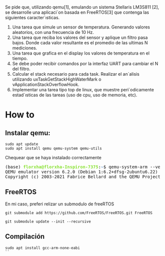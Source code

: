 Se pide que, utilizando qemu[1], emulando un sistema Stellaris LM3S811 [2], se
desarrolle una aplicaci´on basada en FreeRTOS[3] que contenga las siguientes
caracter´ısticas.
1. Una tarea que simule un sensor de temperatura. Generando valores aleatorios, con una frecuencia de 10 Hz.
2. Una tarea que reciba los valores del sensor y aplique un filtro pasa bajos.
Donde cada valor resultante es el promedio de las ultimas N mediciones.
3. Una tarea que grafica en el display los valores de temperatura en el tiempo.
4. Se debe poder recibir comandos por la interfaz UART para cambiar el N
del filtro.
5. Calcular el stack necesario para cada task. Realizar el an´alisis utilizando
uxTaskGetStackHighWaterMark o vApplicationStackOverflowHook.
6. Implementar una tarea tipo top de linux, que muestre peri´odicamente
estad´ısticas de las tareas (uso de cpu, uso de memoria, etc).

# How to
## Instalar qemu:
```
sudo apt update
sudo apt install qemu qemu-system qemu-utils
```
Chequear que se haya instalado correctamente
<pre>(base) <font color="#8AE234"><b>florxha@florxha-Inspiron-7375</b></font>:<font color="#729FCF"><b>~</b></font>$ qemu-system-arm --version
QEMU emulator version 6.2.0 (Debian 1:6.2+dfsg-2ubuntu6.22)
Copyright (c) 2003-2021 Fabrice Bellard and the QEMU Project developers
</pre>

## FreeRTOS
En mi caso, preferi relizar un submodulo de freeRTOS
```
git submodule add https://github.com/FreeRTOS/FreeRTOS.git FreeRTOS

git submodule update --init --recursive
```
## Compilación
```
sudo apt install gcc-arm-none-eabi
``